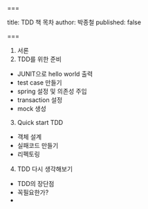 === 

title: TDD 책 목차
author: 박종철
published: false

=== 

1. 서론
2. TDD를 위한 준비
 - JUNIT으로 hello world 출력
 - test case 만들기
 - spring 설정 및 의존성 주입
 - transaction 설정
 - mock 생성
3. Quick start TDD
 - 객체 설계
 - 실패코드 만들기
 - 리펙토링
4. TDD 다시 생각해보기
 - TDD의 장단점
 - 꼭필요한가?
 - 

